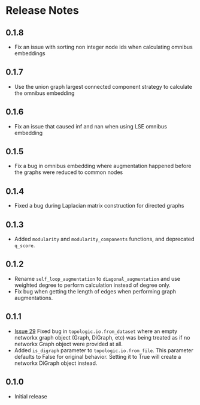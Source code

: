 # Release Notes
## 0.1.8
- Fix an issue with sorting non integer node ids when calculating omnibus embeddings
## 0.1.7
- Use the union graph largest connected component strategy to calculate the omnibus embedding
## 0.1.6
- Fix an issue that caused inf and nan when using LSE omnibus embedding
## 0.1.5
- Fix a bug in omnibus embedding where augmentation happened before the graphs were reduced to common nodes
## 0.1.4
- Fixed a bug during Laplacian matrix construction for directed graphs
## 0.1.3
- Added `modularity` and `modularity_components` functions, and deprecated `q_score`.
## 0.1.2
- Rename `self_loop_augmentation` to `diagonal_augmentation` and use weighted degree to perform calculation instead of degree only.
- Fix bug when getting the length of edges when performing graph augmentations.
## 0.1.1
- [Issue 29](https://github.com/microsoft/topologic/issues/29) Fixed bug in `topologic.io.from_dataset` where an empty networkx graph object (Graph, DiGraph, etc) was being treated as if no networkx Graph object were provided at all.
- Added `is_digraph` parameter to `topologic.io.from_file`. This parameter defaults to False for original behavior. Setting it to True will create a networkx DiGraph object instead.

## 0.1.0
- Initial release

